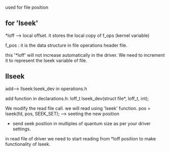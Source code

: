 used for file position

## for 'lseek'
*loff --> local offset. it stores the local copy of f_ops (kernel variable)

f_pos : it is the data structure in file operations header file.

this '*loff' will not increase automatically in the driver. We need to increment it to represent the lseek variable of file.

## llseek 
add--> llseek:lseek_dev in operations.h

add function in declarations.h: loff_t lseek_dev(struct file*, loff_t, int);

We modify the read file call. we will read using 'lseek' function.
pos = lseek(fd, pos, SEEK_SET); --> seeting the new position

* send seek position in multiples of quantum size as per your driver settings.

in read file of driver we need to start reading from *loff position to make functionality of lseek.